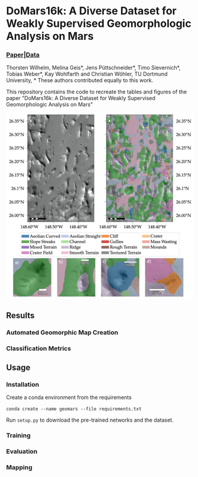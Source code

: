 # DoMars16k: A Diverse Dataset for Weakly Supervised Geomorphologic Analysis on Mars

### [Paper](https://www.google.com "Paper")|[Data](https://www.google.com "Paper")

Thorsten Wilhelm, Melina Geis*, Jens Püttschneider*, Timo Sievernich*, Tobias Weber*, Kay Wohlfarth and Christian Wöhler, TU Dortmund University, * These authors contributed equally to this work.

This repository contains the code to recreate the tables and figures of the paper "DoMars16k: A Diverse Dataset for Weakly Supervised Geomorphologic Analysis on Mars"

![Map](images/map.png)

## Results

### Automated Geomorphic Map Creation

### Classification Metrics

## Usage
### Installation
Create a conda environment from the requirements
```
conda create --name geomars --file requirements.txt
```
Run `setup.py` to download the pre-trained networks and the dataset.

### Training

### Evaluation

### Mapping


